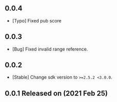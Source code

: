 ## 0.0.4
* [Typo] Fixed pub score

## 0.0.3
* [Bug] Fixed invalid range reference.


## 0.0.2
* [Stable] Change sdk version to `>=2.5.2 <3.0.0`.


## 0.0.1 Released on (2021 Feb 25)
